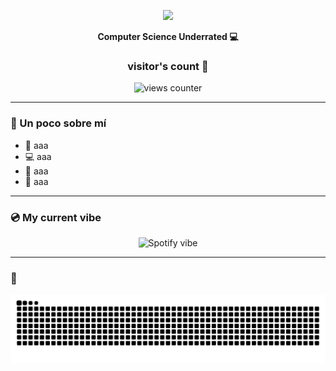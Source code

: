 <p align="center">
  <img src="https://i.pinimg.com/originals/05/b8/b1/05b8b1180de632724fc83cc724056d79.gif" width="250" />
</p>

<p align="center">
  <b>Computer Science Underrated 💻</b>
</p>

<h3 align="center">visitor's count 👀</h3>
<p align="center">
  <img src="https://komarev.com/ghpvc/?username=ana17hy&color=ffb6c1&style=flat-square" alt="views counter"/>
</p>

---

### 🌸 Un poco sobre mí

- 🧠 aaa
- 💻 aaa
- 🐍 aaa
- 🎀 aaa

---

### 💿 My current vibe

<p align="center">
  <img src="https://spotify-github-profile.vercel.app/api/view?uid=jdbsl29ltkpw0s28xolrbj0l7&cover_image=true&theme=novatorem&bar_color=ffb6c1&bar_color_cover=false" alt="Spotify vibe" />
</p>

---

### 🐍 

<div align="center">
  <picture>
    <source media="(prefers-color-scheme: dark)" srcset="https://raw.githubusercontent.com/ana17hy/ana17hy/output/snake-pastel-dark.svg" />
    <source media="(prefers-color-scheme: light)" srcset="https://raw.githubusercontent.com/ana17hy/ana17hy/output/snake-pastel.svg" />
    <img alt="GitHub contribution snake animation" src="https://raw.githubusercontent.com/ana17hy/ana17hy/output/snake-pastel.svg" />
  </picture>
</div>



